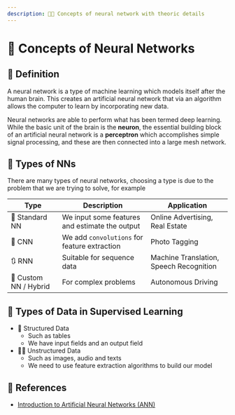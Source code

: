 ```yaml
---
description: 👩‍🏫 Concepts of neural network with theoric details 
---
```

# 💎 Concepts of Neural Networks

## 🔎 Definition
A neural network is a type of machine learning which models itself after the human brain. This creates an artificial neural network that via an algorithm allows the computer to learn by incorporating new data.

Neural networks are able to perform what has been termed deep learning. While the basic unit of the brain is the **neuron**, the essential building block of an artificial neural network is a **perceptron** which accomplishes simple signal processing, and these are then connected into a large mesh network.

## 📑 Types of NNs
There are many types of neural networks, choosing a type is due to the problem that we are trying to solve, for example

| Type                   | Description         | Application    | 
| ---------------------- | ------------------- | -------------- |
| 👼 Standard NN        | We input some features and estimate the output  | Online Advertising, Real Estate   |     
| 🎨 CNN                | We add `convolutions` for feature extraction    | Photo Tagging |
| 🔃 RNN                | Suitable for sequence data  | Machine Translation, Speech Recognition |
| 🤨 Custom NN / Hybrid | For complex problems  | Autonomous Driving |


## 📑 Types of Data in Supervised Learning
* 🚧 Structured Data
  * Such as tables
  * We have input fields and an output field
* 🤹‍♂️ Unstructured Data
  * Such as images, audio and texts
  * We need to use feature extraction algorithms to build our model

## 🧐 References
- [Introduction to Artificial Neural Networks (ANN)](https://searchenterpriseai.techtarget.com/definition/neural-network)